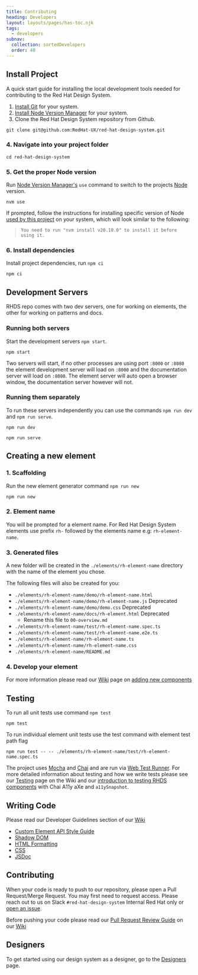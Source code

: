 ```yaml
---
title: Contributing
heading: Developers
layout: layouts/pages/has-toc.njk
tags:
  - developers
subnav:
  collection: sortedDevelopers
  order: 40
---
```


<script type="module" data-helmet>
  import '@rhds/elements/rh-code-block/rh-code-block.js';
  import '@rhds/elements/rh-tag/rh-tag.js';
</script>

<style data-helmet>
  rh-code-block + rh-code-block {
    margin-block-start: var(--rh-spacer-2xl, 32px);
  }
</style>

## Install Project

A quick start guide for installing the local development tools needed for
contributing to the Red Hat Design System.

1. [Install Git][installgit] for your system.
2. [Install Node Version Manager][installnodeversionmanager] for your system.
3. Clone the Red Hat Design System repository from Github.

```shell rhcodeblock
git clone git@github.com:RedHat-UX/red-hat-design-system.git
```

### 4. Navigate into your project folder

```shell rhcodeblock
cd red-hat-design-system
```

### 5. Get the proper Node version

Run [Node Version Manager's][nodeversionmanagers] `use` command to switch to
the projects [Node][node] version.

```shell rhcodeblock
nvm use
```

If prompted, follow the instructions for installing specific version of Node
[used by this project][usedbythisproject] on your system, which will look
similar to the following:

> `You need to run "nvm install v20.10.0" to install it before using it.`

### 6. Install dependencies

Install project dependencies, run `npm ci`

```shell rhcodeblock
npm ci
```

## Development Servers

RHDS repo comes with two dev servers, one for working on elements, the other
for working on patterns and docs.

### Running both servers

Start the development servers `npm start`.

```shell rhcodeblock
npm start
```

Two servers will start, if no other processes are using port `:8000` or
`:8080` the element development server will load on `:8000` and the
documentation server will load on `:8080`. The element server will auto open
a browser window, the documentation server however will not.

### Running them separately

To run these servers independently you can use the commands `npm run dev` and
`npm run serve`.

```shell rhcodeblock
npm run dev
```

```shell rhcodeblock
npm run serve
```

## Creating a new element

### 1. Scaffolding

Run the new element generator command `npm run new`

```shell rhcodeblock
npm run new
```

### 2. Element name

You will be prompted for a element name. For Red Hat Design System elements
use prefix `rh-` followed by the elements name e.g: `rh-element-name`.

### 3. Generated files

A new folder will be created in the `./elements/rh-element-name` directory
with the name of the element you chose.

The following files will also be created for you:

- `./elements/rh-element-name/demo/rh-element-name.html`
- `./elements/rh-element-name/demo/rh-element-name.js`
  <rh-tag color="red" variant="outline">Deprecated</rh-tag>
- `./elements/rh-element-name/demo/demo.css`
  <rh-tag color="red" variant="outline">Deprecated</rh-tag>
- `./elements/rh-element-name/docs/rh-element.html`
  <rh-tag color="red" variant="outline">Deprecated</rh-tag>
  - Rename this file to `00-overview.md`
- `./elements/rh-element-name/test/rh-element-name.spec.ts`
- `./elements/rh-element-name/test/rh-element-name.e2e.ts`
- `./elements/rh-element-name/rh-element-name.ts`
- `./elements/rh-element-name/rh-element-name.css`
- `./elements/rh-element-name/README.md`

### 4. Develop your element

For more information please read our [Wiki][wiki] page on [adding new
components][addingnewcomponents]

## Testing

To run all unit tests use command `npm test`

```shell rhcodeblock
npm test
```

To run individual element unit tests use the test command with element test path flag

```shell rhcodeblock
npm run test -- -- ./elements/rh-element-name/test/rh-element-name.spec.ts
```

The project uses [Mocha][mocha] and [Chai][chai] and are run via
[Web Test Runner][webtestrunner]. For more detailed information about testing
and how we write tests please see our [Testing][testing] page on the Wiki and
our [introduction to testing RHDS
components][introductiontotestingrhdscomponents] with Chai A11y aXe and
`a11ySnapshot`.

## Writing Code

Please read our Developer Guidelines section of our [Wiki][wiki]

- [Custom Element API Style Guide][customelementapistyleguide]
- [Shadow DOM][shadowdom]
- [HTML Formatting][htmlformatting]
- [CSS][css]
- [JSDoc][jsdoc]

## Contributing

When your code is ready to push to our repository, please open a Pull
Request/Merge Request. You may first need to request access. Please reach out to
us on Slack `#red-hat-design-system`
<rh-tag color="red" variant="outline">Internal Red Hat only</rh-tag> or
[open an issue][openanissue].

Before pushing your code please read our
[Pull Request Review Guide][pullrequestreviewguide] on our [Wiki][wiki]

<uxdot-feedback>
  <h2>Designers</h2>
  <p>To get started using our design system as a designer, go to the <a href="/get-started/designers">Designers</a> page.</p>
</uxdot-feedback>

[addingnewcomponents]: https://github.com/RedHat-UX/red-hat-design-system/wiki/Adding-New-Components
[chai]: https://www.chaijs.com/
[css]: https://github.com/RedHat-UX/red-hat-design-system/wiki/CSS-Styles
[customelementapistyleguide]: https://github.com/RedHat-UX/red-hat-design-system/wiki/Custom-Elements-API-Style-Guide
[htmlformatting]: https://github.com/RedHat-UX/red-hat-design-system/wiki/HTML-Formatting
[installgit]: https://git-scm.com/book/en/v2/Getting-Started-Installing-Git
[installnodeversionmanager]: https://github.com/nvm-sh/nvm
[introductiontotestingrhdscomponents]: /accessibility/qa-testing/#accessibility-tools-for-ci%2Fcd-pipelines
[jsdoc]: https://github.com/RedHat-UX/red-hat-design-system/wiki/JSDoc
[mocha]: https://mochajs.org/
[node]: https://nodejs.org/en
[nodeversionmanagers]: https://github.com/nvm-sh/nvm
[openanissue]: https://github.com/RedHat-UX/red-hat-design-system/issues/new/choose
[pullrequestreviewguide]: https://github.com/RedHat-UX/red-hat-design-system/wiki/Pull-Request-Review-Guide
[shadowdom]: https://github.com/RedHat-UX/red-hat-design-system/wiki/Shadow-DOM-Style-Guide
[testing]: https://github.com/RedHat-UX/red-hat-design-system/wiki/Testing
[usedbythisproject]: https://github.com/RedHat-UX/red-hat-design-system/blob/main/.nvmrc
[webtestrunner]: https://modern-web.dev/docs/test-runner/overview/
[wiki]: https://github.com/RedHat-UX/red-hat-design-system/wiki
